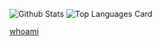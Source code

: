 ![Github Stats](https://github-readme-stats.vercel.app/api?username=f0ur3y3s&show_icons=true&theme=github_dark)
![Top Languages Card](https://github-readme-stats.vercel.app/api/top-langs/?username=f0ur3y3s&layout=compact&theme=github_dark&langs_count=8)

[whoami](https://me.foursight.one/)
